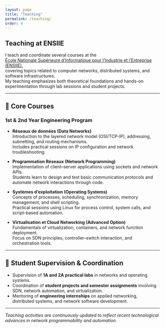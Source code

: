 ```yaml
---
layout: page
title: "Teaching"
permalink: /teaching/
order: 4
---
```


## Teaching at ENSIIE

I teach and coordinate several courses at the  
[École Nationale Supérieure d’Informatique pour l’Industrie et l’Entreprise (ENSIIE)](https://www.ensiie.fr),  
covering topics related to computer networks, distributed systems, and software infrastructures.  
My teaching emphasizes both theoretical foundations and hands-on experimentation through lab sessions and student projects.

---

## 📘 Core Courses

### 1st & 2nd Year Engineering Program
- **Réseaux de données (Data Networks)**  
  Introduction to the layered network model (OSI/TCP-IP), addressing, subnetting, and routing mechanisms.  
  Includes practical sessions on IP configuration and network troubleshooting.

- **Programmation Réseaux (Network Programming)**  
  Implementation of client–server applications using sockets and network APIs.  
  Students learn to design and test basic communication protocols and automate network interactions through code.

- **Systèmes d’exploitation (Operating Systems)**  
  Concepts of processes, scheduling, synchronization, memory management, and shell scripting.  
  Practical sessions using Linux for process control, system calls, and script-based automation.

- **Virtualisation et Cloud Networking (Advanced Option)**  
  Fundamentals of virtualization, containers, and network function deployment.  
  Focus on SDN principles, controller–switch interaction, and orchestration tools.

---

## 🧩 Student Supervision & Coordination

- Supervision of **1A and 2A practical labs** in networks and operating systems.  
- Coordination of **student projects and semester assignments** involving SDN, network automation, and virtualization.  
- Mentoring of **engineering internships** on applied networking, distributed systems, and network software development.

---

*Teaching activities are continuously updated to reflect recent technological advances in network programmability and automation.*
